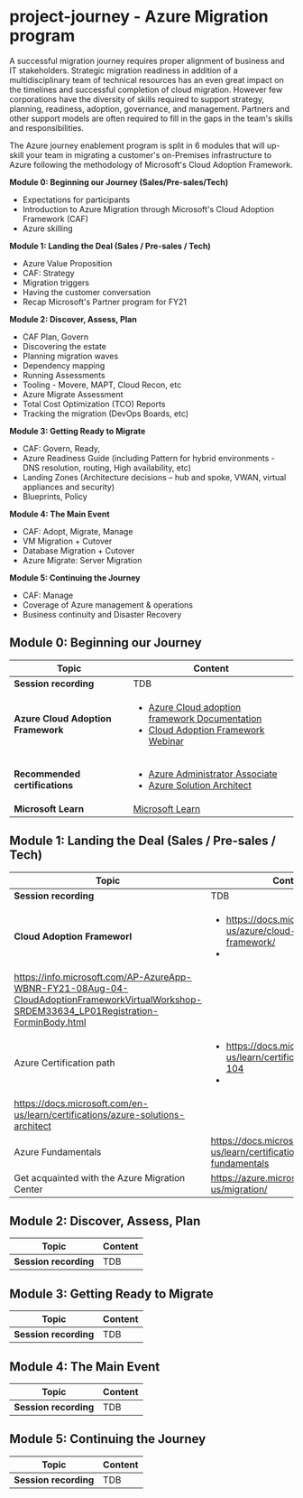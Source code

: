 # project-journey - Azure Migration program

A successful migration journey requires proper alignment of business and IT stakeholders. Strategic migration readiness in addition of a multidisciplinary team of technical resources has an even great impact on the timelines and successful completion of cloud migration. However few corporations have the diversity of skills required to support strategy, planning, readiness, adoption, governance, and management. Partners and other support models are often required to fill in the gaps in the team's skills and responsibilities.
 
The Azure journey enablement program is split in 6 modules that will up-skill your team in migrating a customer's on-Premises infrastructure to Azure following the methodology of Microsoft's Cloud Adoption Framework.


**Module 0: Beginning our Journey (Sales/Pre-sales/Tech)**

* Expectations for participants 
* Introduction to Azure Migration through Microsoft's Cloud Adoption Framework (CAF)
* Azure skilling

**Module 1: Landing the Deal (Sales / Pre-sales / Tech)**

* Azure Value Proposition 
* CAF: Strategy 
* Migration triggers 
* Having the customer conversation 
* Recap Microsoft's Partner program for FY21
 
**Module 2: Discover, Assess, Plan**

* CAF Plan, Govern 
* Discovering the estate 
* Planning migration waves 
* Dependency mapping 
* Running Assessments 
* Tooling - Movere, MAPT, Cloud Recon, etc 
* Azure Migrate Assessment 
* Total Cost Optimization (TCO) Reports 
* Tracking the migration (DevOps Boards, etc) 
 
**Module 3: Getting Ready to Migrate**

* CAF: Govern, Ready, 
* Azure Readiness Guide (including Pattern for hybrid environments - DNS resolution, routing, High availability, etc) 
* Landing Zones (Architecture decisions – hub and spoke, VWAN, virtual appliances and security) 
* Blueprints, Policy
 
**Module 4: The Main Event**

* CAF: Adopt, Migrate, Manage 
* VM Migration + Cutover 
* Database Migration + Cutover 
* Azure Migrate: Server Migration
 
**Module 5: Continuing the Journey**

* CAF: Manage 
* Coverage of Azure management & operations 
* Business continuity and Disaster Recovery

## Module 0: Beginning our Journey

|        Topic          |            Content                                                               |
| --------------------- | -------------------------------------------------------------------------------- |
| **Session recording**   |  TDB                   |
| **Azure Cloud Adoption Framework** | <ul><li>[ Azure Cloud adoption framework Documentation ](https://docs.microsoft.com/en-us/azure/cloud-adoption-framework/)</li><li>[ Cloud Adoption Framework Webinar](https://info.microsoft.com/AP-AzureApp-WBNR-FY21-08Aug-04-CloudAdoptionFrameworkVirtualWorkshop-SRDEM33634_LP01Registration-ForminBody.html)</li></ul>      |
| **Recommended certifications** | <ul><li>[Azure Administrator Associate](https://docs.microsoft.com/en-us/learn/certifications/azure-administrator)</li><li>[Azure Solution Architect](https://docs.microsoft.com/en-us/learn/certifications/azure-solutions-architect)</li></ul>
| **Microsoft Learn** | [Microsoft Learn](http://learn.microsoft.com/)

## Module 1: Landing the Deal (Sales / Pre-sales / Tech)

|        Topic          |            Content                                                               |
| --------------------- | -------------------------------------------------------------------------------- |
| **Session recording**   |  TDB                   |
| **Cloud Adoption Frameworl** |<ul><li>https://docs.microsoft.com/en-us/azure/cloud-adoption-framework/</li><li>
https://info.microsoft.com/AP-AzureApp-WBNR-FY21-08Aug-04-CloudAdoptionFrameworkVirtualWorkshop-SRDEM33634_LP01Registration-ForminBody.html</li></ul> |
|Azure Certification path|<ul><li>https://docs.microsoft.com/en-us/learn/certifications/exams/az-104</li><li>
 https://docs.microsoft.com/en-us/learn/certifications/azure-solutions-architect</li></ul>|
 |Azure Fundamentals | https://docs.microsoft.com/en-us/learn/certifications/azure-fundamentals|
 |Get acquainted with the Azure Migration Center|https://azure.microsoft.com/en-us/migration/|



## Module 2: Discover, Assess, Plan

|        Topic          |            Content                                                               |
| --------------------- | -------------------------------------------------------------------------------- |
| **Session recording**   |  TDB                   |

## Module 3: Getting Ready to Migrate

|        Topic          |            Content                                                               |
| --------------------- | -------------------------------------------------------------------------------- |
| **Session recording**   |  TDB                   |

## Module 4: The Main Event

|        Topic          |            Content                                                               |
| --------------------- | -------------------------------------------------------------------------------- |
| **Session recording**   |  TDB                   |

## Module 5: Continuing the Journey

|        Topic          |            Content                                                               |
| --------------------- | -------------------------------------------------------------------------------- |
| **Session recording**   |  TDB                   |

